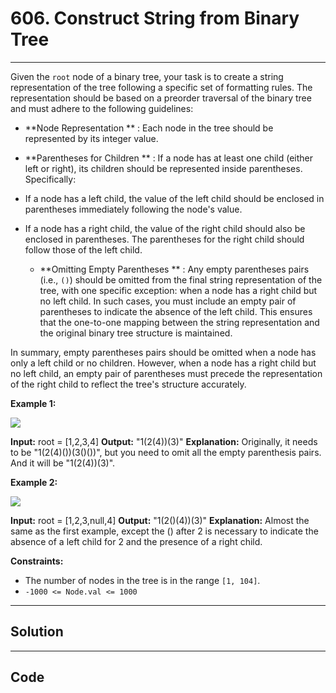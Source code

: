 # 606. Construct String from Binary Tree

---

Given the `root` node of a binary tree, your task is to create a string representation of the tree following a specific set of formatting rules. The representation should be based on a preorder traversal of the binary tree and must adhere to the following guidelines:

  * **Node Representation ** : Each node in the tree should be represented by its integer value.

  * **Parentheses for Children ** : If a node has at least one child (either left or right), its children should be represented inside parentheses. Specifically:

* If a node has a left child, the value of the left child should be enclosed in parentheses immediately following the node's value.
* If a node has a right child, the value of the right child should also be enclosed in parentheses. The parentheses for the right child should follow those of the left child.
  * **Omitting Empty Parentheses ** : Any empty parentheses pairs (i.e., `()`) should be omitted from the final string representation of the tree, with one specific exception: when a node has a right child but no left child. In such cases, you must include an empty pair of parentheses to indicate the absence of the left child. This ensures that the one-to-one mapping between the string representation and the original binary tree structure is maintained.

In summary, empty parentheses pairs should be omitted when a node has only a left child or no children. However, when a node has a right child but no left child, an empty pair of parentheses must precede the representation of the right child to reflect the tree's structure accurately.




 

**Example 1:**

![](https://assets.leetcode.com/uploads/2021/05/03/cons1-tree.jpg)


**Input:** root = [1,2,3,4]
**Output:** "1(2(4))(3)"
**Explanation:** Originally, it needs to be "1(2(4)())(3()())", but you need to omit all the empty parenthesis pairs. And it will be "1(2(4))(3)".


**Example 2:**

![](https://assets.leetcode.com/uploads/2021/05/03/cons2-tree.jpg)


**Input:** root = [1,2,3,null,4]
**Output:** "1(2()(4))(3)"
**Explanation:** Almost the same as the first example, except the () after 2 is necessary to indicate the absence of a left child for 2 and the presence of a right child.


 

**Constraints:**

  * The number of nodes in the tree is in the range `[1, 104]`.
  * `-1000 <= Node.val <= 1000`

---

## Solution



---

## Code
```python


```